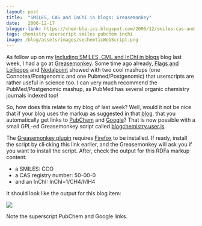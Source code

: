 ```yaml
---
layout: post
title:  "SMILES, CAS and InChI in blogs: Greasemonkey"
date:   2006-12-17
blogger-link: https://chem-bla-ics.blogspot.com/2006/12/smiles-cas-and-inchi-in-blogs.html
tags: chemistry userscript smiles pubchem inchi
image: /blog/assets/images/sechemticWebScript.png
---
```


As follow up on my [Including SMILES, CML and InChI in blogs](http://chem-bla-ics.blogspot.com/2006/12/including-smiles-cml-and-inchi-in.html)
blog last week, I had a go at [Greasemonkey](http://en.wikipedia.org/wiki/Greasemonkey). Some time ago already,
[Flags and Lollipops](http://www.ghastlyfop.com/blog/2006/09/postgenomic-pubmed-mashup.html) and
[Nodalpoint](http://www.nodalpoint.org/2006/05/16/postgenomic_greasemonkey_script) showed with two cool mashups (one Connotea/Postgenomic
and one Pubmed/Postgenomic) that userscripts are rather useful in science too. I can very much recommend the PubMed/Postgenomic mashup,
as PubMed has several organic chemistry journals indexed too!

So, how does this relate to my blog of last week? Well, would it not be nice that if your blog uses the markup as suggested in that
[blog](http://chem-bla-ics.blogspot.com/2006/12/including-smiles-cml-and-inchi-in.html), that you automatically get links to
[PubChem](http://pubchem.ncbi.nlm.nih.gov/) and [Google](http://google.com/)? That is now possible with a small GPL-ed Greasemonkey script
called [blogchemistry.user.js](http://www.woc.science.ru.nl/devel/egonw/blogchemistry.user.js).

The [Greasemonkey plugin](http://greasemonkey.mozdev.org/) requires [Firefox](http://getfirefox.com/) to be installed. If ready, install
the script by cli·cking this link earlier, and the Greasemonkey will ask you if you want to install the script. After, check the output
for this RDFa markup content:

* a SMILES: <span xmlns:chem="http://www.blueobelisk.org/chemistryblogs/" class="chem:smiles">CCO</span>
* a CAS registry number: <span xmlns:chem="http://www.blueobelisk.org/chemistryblogs/" class="chem:casnumber">50-00-0</span>
* and an InChI: <span xmlns:chem="http://www.blueobelisk.org/chemistryblogs/" class="chem:inchi">InChI=1/CH4/h1H4</span>

It should look like the output for this blog item:

![](/blog/assets/images/sechemticWebScript.png)

Note the superscript PubChem and Google links.
